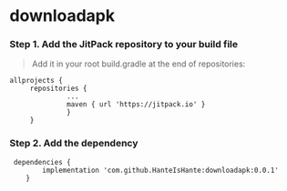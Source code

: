 # downloadapk


### Step 1. Add the JitPack repository to your build file

> Add it in your root build.gradle at the end of repositories:

```
allprojects {
     repositories {
              ...
              maven { url 'https://jitpack.io' }
              }
     }

```

### Step 2. Add the dependency

```
 dependencies {
        implementation 'com.github.HanteIsHante:downloadapk:0.0.1'
    }
```